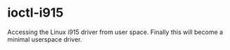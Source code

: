 # ioctl-i915
Accessing the Linux i915 driver from user space. Finally this will become a minimal userspace driver.
